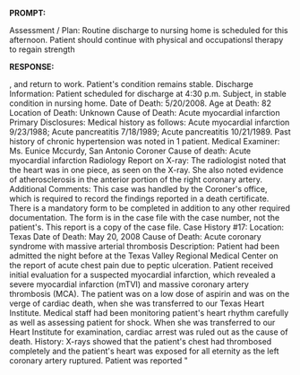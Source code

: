 **PROMPT:**

Assessment / Plan: Routine discharge to nursing home is scheduled for this afternoon. Patient should continue with physical and occupationsl therapy to regain strength

**RESPONSE:**

 , and return to work. Patient's condition remains stable.  Discharge Information: Patient scheduled for discharge at 4:30 p.m. Subject, in stable condition in nursing home.  Date of Death: 5/20/2008.  Age at Death: 82  Location of Death: Unknown  Cause of Death: Acute myocardial infarction  Primary Disclosures: Medical history as follows: Acute myocardial infarction 9/23/1988; Acute pancreatitis 7/18/1989; Acute pancreatitis 10/21/1989. Past history of chronic hypertension was noted in 1 patient.  Medical Examiner: Ms. Eunice Mccurdy, San Antonio Coroner  Cause of death: Acute myocardial infarction  Radiology Report on X-ray: The radiologist noted that the heart was in one piece, as seen on the X-ray. She also noted evidence of atherosclerosis in the anterior portion of the right coronary artery.  Additional Comments: This case was handled by the Coroner's office, which is required to record the findings reported in a death certificate. There is a mandatory form to be completed in addition to any other required documentation. The form is in the case file with the case number, not the patient's. This report is a copy of the case file.  Case History #17:  Location: Texas  Date of Death: May 20, 2008  Cause of Death: Acute coronary syndrome with massive arterial thrombosis  Description: Patient had been admitted the night before at the Texas Valley Regional Medical Center on the report of acute chest pain due to peptic ulceration. Patient received initial evaluation for a suspected myocardial infarction, which revealed a severe myocardial infarction (mTVI) and massive coronary artery thrombosis (MCA). The patient was on a low dose of aspirin and was on the verge of cardiac death, when she was transferred to our Texas Heart Institute. Medical staff had been monitoring patient's heart rhythm carefully as well as assessing patient for shock. When she was transferred to our Heart Institute for examination, cardiac arrest was ruled out as the cause of death.  History: X-rays showed that the patient's chest had thrombosed completely and the patient's heart was exposed for all eternity as the left coronary artery ruptured. Patient was reported "
